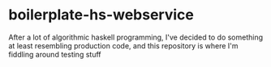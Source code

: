 # boilerplate-hs-webservice

After a lot of algorithmic haskell programming, I've decided to do something at least resembling production code, and this repository is where I'm fiddling around testing stuff
